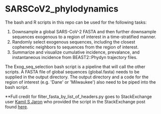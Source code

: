 # SARSCoV2_phylodynamics

The bash and R scripts in this repo can be used for the following tasks:
1) Downsample a global SARS-CoV-2 FASTA and then further downsample sequences exogenous to a region of interest in a time-stratified manner. 
1) Randomly select exogenous sequences, including the closest cophenetic neighbors to sequences from the region of interest.
1) Summarize and visualize cumulative incidence, prevalance, and instantaneous incidence from BEAST2::Phydyn trajectory files.

The Exog_seq_selection bash script is a pipeline that will call the other scripts. A FASTA file of global sequences (global.fasta) needs to be supplied in the output directory. The output directory and a code for the region of interest (e.g. 'Dane' or 'Milwaukee') also need to be piped into the bash script. 

\*\*Full credit for filter_fasta_by_list_of_headers.py goes to StackExchange user 
[Kamil S Jaron](https://bioinformatics.stackexchange.com/users/57/kamil-s-jaron)
who provided the script in the StackExchange post found [here](https://bioinformatics.stackexchange.com/questions/3931/remove-delete-sequences-by-id-from-multifasta).
